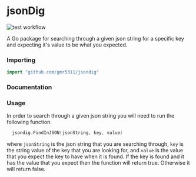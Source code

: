 # jsonDig

![test workflow](https://github.com/gmr5311/jsondig/actions/workflows/test.yml/badge.svg)

A Go package for searching through a given json string for a specific key and expecting it's value to be what you expected.

### Importing

  ```Go
  import "github.com/gmr5311/jsondig"
  ```

### Documentation

### Usage

In order to search through a given json string you will need to run the following function.

```Go
  jsondig.FindInJSON(jsonString, key, value)
```

where `jsonString` is the json string that you are searching through, `key` is the string value of the key that you are looking for, and `value` is the value that you expect the key to have when it is found. If the key is found and it has the value that you expect then the function will return true. Otherwise it will return false.
